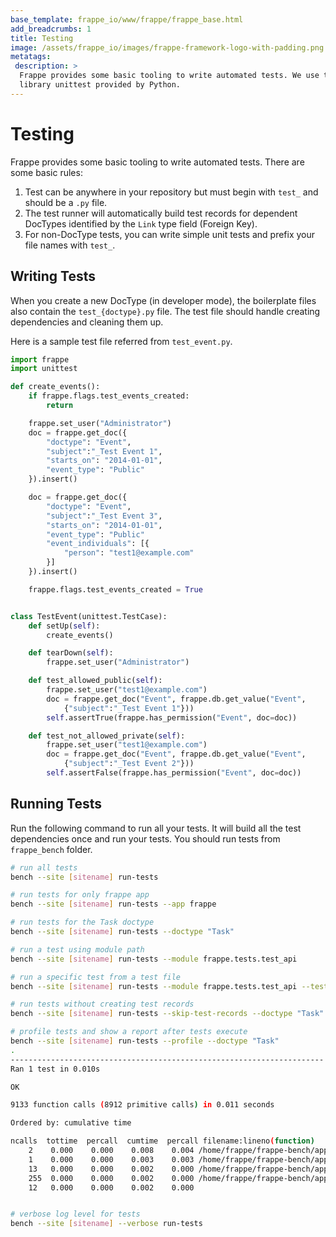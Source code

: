 ```yaml
---
base_template: frappe_io/www/frappe/frappe_base.html
add_breadcrumbs: 1
title: Testing
image: /assets/frappe_io/images/frappe-framework-logo-with-padding.png
metatags:
 description: >
  Frappe provides some basic tooling to write automated tests. We use the standard
  library unittest provided by Python.
---
```


# Testing

Frappe provides some basic tooling to write automated tests. There are some
basic rules:

1. Test can be anywhere in your repository but must begin with `test_` and
   should be a `.py` file.
1. The test runner will automatically build test records for dependent DocTypes
   identified by the `Link` type field (Foreign Key).
1. For non-DocType tests, you can write simple unit tests and prefix your file
   names with `test_`.


## Writing Tests

When you create a new DocType (in developer mode), the boilerplate files also
contain the `test_{doctype}.py` file. The test file should handle creating
dependencies and cleaning them up.

Here is a sample test file referred from `test_event.py`.

```py
import frappe
import unittest

def create_events():
	if frappe.flags.test_events_created:
		return

	frappe.set_user("Administrator")
	doc = frappe.get_doc({
		"doctype": "Event",
		"subject":"_Test Event 1",
		"starts_on": "2014-01-01",
		"event_type": "Public"
	}).insert()

	doc = frappe.get_doc({
		"doctype": "Event",
		"subject":"_Test Event 3",
		"starts_on": "2014-01-01",
		"event_type": "Public"
		"event_individuals": [{
			"person": "test1@example.com"
		}]
	}).insert()

	frappe.flags.test_events_created = True


class TestEvent(unittest.TestCase):
	def setUp(self):
		create_events()

	def tearDown(self):
		frappe.set_user("Administrator")

	def test_allowed_public(self):
		frappe.set_user("test1@example.com")
		doc = frappe.get_doc("Event", frappe.db.get_value("Event",
			{"subject":"_Test Event 1"}))
		self.assertTrue(frappe.has_permission("Event", doc=doc))

	def test_not_allowed_private(self):
		frappe.set_user("test1@example.com")
		doc = frappe.get_doc("Event", frappe.db.get_value("Event",
			{"subject":"_Test Event 2"}))
		self.assertFalse(frappe.has_permission("Event", doc=doc))
```

## Running Tests

Run the following command to run all your tests. It will build all
the test dependencies once and run your tests. You should run tests from
`frappe_bench` folder.

```bash
# run all tests
bench --site [sitename] run-tests

# run tests for only frappe app
bench --site [sitename] run-tests --app frappe

# run tests for the Task doctype
bench --site [sitename] run-tests --doctype "Task"

# run a test using module path
bench --site [sitename] run-tests --module frappe.tests.test_api

# run a specific test from a test file
bench --site [sitename] run-tests --module frappe.tests.test_api --test test_insert_many

# run tests without creating test records
bench --site [sitename] run-tests --skip-test-records --doctype "Task"

# profile tests and show a report after tests execute
bench --site [sitename] run-tests --profile --doctype "Task"
.
----------------------------------------------------------------------
Ran 1 test in 0.010s

OK

9133 function calls (8912 primitive calls) in 0.011 seconds

Ordered by: cumulative time

ncalls  tottime  percall  cumtime  percall filename:lineno(function)
	2    0.000    0.000    0.008    0.004 /home/frappe/frappe-bench/apps/frappe/frappe/model/document.py:187(insert)
	1    0.000    0.000    0.003    0.003 /home/frappe/frappe-bench/apps/frappe/frappe/model/document.py:386(_validate)
	13   0.000    0.000    0.002    0.000 /home/frappe/frappe-bench/apps/frappe/frappe/database.py:77(sql)
	255  0.000    0.000    0.002    0.000 /home/frappe/frappe-bench/apps/frappe/frappe/model/base_document.py:91(get)
	12   0.000    0.000    0.002    0.000


# verbose log level for tests
bench --site [sitename] --verbose run-tests
```
